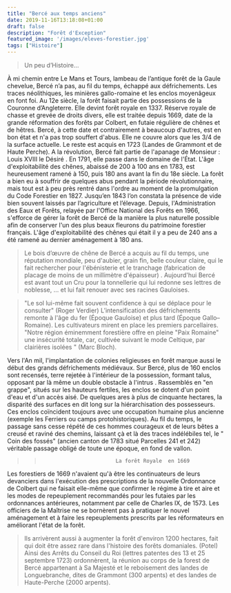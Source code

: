 ```yaml
---
title: "Bercé aux temps anciens"
date: 2019-11-16T13:18:08+01:00
draft: false
description: "Forêt d'Exception"
featured_image: '/images/eleves-forestier.jpg'
tags: ["Histoire"]
---
```


> Un peu d’Histoire…

À mi chemin entre Le Mans et Tours, lambeau de l’antique forêt de la Gaule chevelue, Bercé n’a pas, 
au fil du temps, échappé aux défrichements.
Les traces néolithiques, les minières gallo-romaine et les enclos moyenâgeux en font foi. 
Au 12e siècle, la forêt faisait partie des possessions de la Couronne d’Angleterre.
Elle devint forêt royale en 1337. Réserve royale de chasse et grevée de droits divers, 
elle est traitée depuis 1669, date de la grande réformation des forêts par Colbert, 
en futaie régulière de chênes et de hêtres. Bercé, à cette date et contrairement à beaucoup d'autres,
est en bon état et n'a pas trop souffert d'abus. Elle ne couvre alors que les 3/4 de la surface actuelle. 
Le reste est acquis en 1723 (Landes de Grammont et de Haute Perche).
A la révolution, Bercé fait partie de l'apanage de Monsieur : Louis XVIII le Désiré .
En 1791, elle passe dans le domaine de l'État.
L'âge d'exploitabilité des chênes, abaissé de 200 à 100 ans en 1783, est heureusement ramené à 150,
puis 180 ans avant la fin du 18e siècle.
La forêt a bien eu à souffrir de quelques abus pendant la période révolutionnaire,
mais tout est à peu près rentré dans l'ordre au moment de la promulgation du Code Forestier en 1827.
Jusqu’en 1843 l’on constata la présence de vide bien souvent laissés par l’agriculture et l’élevage. 
Depuis, l'Administration des Eaux et Forêts, relayée par l'Office National des Forêts en 1966, 
s'efforce de gérer la forêt de Bercé de la manière la plus naturelle possible afin de conserver 
l'un des plus beaux fleurons du patrimoine forestier français.
L'âge  d'exploitabilité des chênes qui était il y a peu de 240 ans a été ramené au dernier aménagement à 180 ans.
> Le bois d’œuvre de chêne de Bercé a acquis au fil du temps, une réputation mondiale, 
peu d'aubier, grain fin, belle  couleur claire, qui le fait rechercher pour l'ébénisterie 
et le tranchage (fabrication de placage de moins de un millimètre d'épaisseur) .
> Aujourd'hui Bercé est avant tout un Cru pour la tonnellerie qui lui redonne ses lettres de noblesse,
... et lui fait renouer avec ses racines Gauloises.


> "Le sol lui-même fait souvent confidence à qui se déplace pour le consulter" (Roger Verdier)
L’intensification des défrichements remonte à l'âge du fer (Époque Gauloise) et plus tard (Époque Gallo–Romaine).
Les cultivateurs mirent en place les premiers parcellaires.
> "Notre région éminemment forestière offre en pleine "Paix Romaine" une insécurité totale,
car, cultivée suivant le mode Celtique, par clairières  isolées " (Marc Bloch).

Vers l'An mil, l'implantation de colonies religieuses en forêt marque aussi le début des grands  défrichements médiévaux. 
Sur Bercé, plus de 160 enclos sont recensés, terre rejetée à l'intérieur de la possession, 
formant talus, opposant par là même un double obstacle à l'intrus .
Rassemblés en "en grappe", situés sur les hauteurs fertiles, les enclos se dotent d'un point d'eau et d'un accès aisé.
De quelques ares à plus de cinquante hectares, la disparité des surfaces en dit long sur la hiérarchisation des possesseurs. 
Ces enclos coïncident toujours avec une occupation humaine plus ancienne (exemple les Ferriers ou camps protohistoriques).
Au fil du temps, le passage sans cesse répété de ces hommes courageux et de leurs bêtes a creusé et raviné des chemins,
laissant çà et là  des traces indélébiles tel, le " Coin des fossés" (ancien canton de 1783 situé Parcelles 241 et 242) 
véritable passage obligé de toute une époque, en fond de vallon.

>>                             La forêt Royale  en 1669 
Les forestiers de 1669 n'avaient qu'à être les continuateurs de leurs devanciers dans l'exécution des prescriptions 
de la nouvelle Ordonnance de Colbert qui ne faisait elle-même que confirmer le régime à tire et aire
et les modes de repeuplement recommandés pour les futaies par les ordonnances antérieures, 
notamment par celle de  Charles IX, de 1573.
Les officiers de la Maîtrise ne se bornèrent pas à pratiquer le nouvel aménagement et à faire les repeuplements 
prescrits par les réformateurs en améliorant l'état de la forêt.
> Ils arrivèrent aussi à augmenter la forêt d'environ 1200 hectares, 
fait qui  doit être assez rare dans l'histoire des forêts domaniales. (Potel)
Ainsi des Arrêts du Conseil du Roi (lettres patentes des 13 et 25 septembre 1723) ordonnèrent, 
la réunion au corps de la forest de Bercé appartenant à Sa Majesté et le reboisement des landes de Longuebranche,
dites de Grammont (300 arpents) et des landes de Haute-Perche (2000  arpents).  

